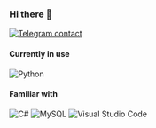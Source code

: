 ### Hi there 👋

[![Telegram contact][telegram_badge]][telegram_link]

#### Currently in use
![Python](https://img.shields.io/badge/Python-3776AB?style=for-the-badge&logo=python&logoColor=white)

#### Familiar with
![C#](https://img.shields.io/badge/C%2B%2B-00599C?style=for-the-badge&logo=c%2B%2B&logoColor=white)
![MySQL](https://img.shields.io/badge/MySQL-00000F?style=for-the-badge&logo=mysql&logoColor=white)
![Visual Studio Code](https://img.shields.io/badge/Visual_Studio_Code-0078D4?style=for-the-badge&logo=visual%20studio%20code&logoColor=white)

[telegram_link]: https://t.me/halp3ars
[telegram_badge]: https://img.shields.io/badge/Telegram-2CA5E0?style=for-the-badge&logo=telegram&logoColor=white "Telegram contact"
